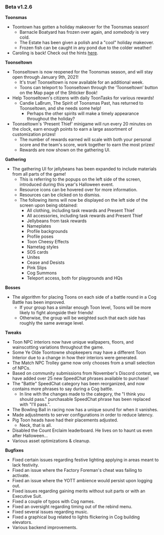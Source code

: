 ### Beta v1.2.6
 
**Toonsmas**
- Toontown has gotten a holiday makeover for the Toonsmas season!
  - Barnacle Boatyard has frozen over again, and *somebody* is very cold.
  - The Estate has been given a polish and a "cool" holiday makeover.
  - Frozen fish can be caught in any pond due to the colder weather!
- Caroling is back! Check out the hints <a href="https://corporateclash.net/news/article/71">here</a>.
 
**Toonseltown**
- Toonseltown is now reopened for the Toonsmas season, and will stay open through January 9th, 2021!
  - It's true! Toonseltown is now available for an additional week.
  - Toons can teleport to Toonseltown through the ‘Toonseltown’ button on the Map page of the Shticker Book!
- Help Toonseltown's citizens with daily ToonTasks for various rewards!
  - Candie LaBrum, The Spirit of Toonsmas Past, has returned to Toonseltown, and she needs some help!
    - Perhaps the other spirits will make a timely appearance throughout the holiday?
- Toonseltown's 'Present Thief' minigame will run every 20 minutes on the clock, earn enough points to earn a large assortment of customization prizes!
  - The number of rewards earned will scale with both your personal score and the team's score, work together to earn the most prizes!
  - Rewards are now shown on the gathering UI.
 
**Gathering**
- The gathering UI for jellybeans has been expanded to include materials from all parts of the game!
  - This is referring to the popups on the left side of the screen, introduced during this year's Halloween event.
  - Resource icons can be hovered over for more information.
  - Resources can be clicked on to dismiss.
  - The following items will now be displayed on the left side of the screen upon being obtained:
    - All clothing, including task rewards and Present Thief
    - All accessories, including task rewards and Present Thief
    - Jellybeans from task rewards
    - Nameplates
    - Profile backgrounds
    - Profile poses
    - Toon Cheesy Effects
    - Nametag styles
    - SOS cards
    - Unites
    - Cease and Desists
    - Pink Slips
    - Cog Summons
    - Teleport access, both for playgrounds and HQs
 
**Bosses**
- The algorithm for placing Toons on each side of a battle round in a Cog Battle has been improved.
  - If your group has a similar enough Toon level, Toons will be more likely to fight alongside their friends!
  - Otherwise, the group will be weighted such that each side has roughly the same average level.
 
**Tweaks**
- Toon NPC interiors now have unique wallpapers, floors, and wainscotting variations throughout the game.
- Some Ye Olde Toontowne shopkeepers may have a different Toon Interior due to a change in how their interiors were generated.
- The Match NPC Trolley game now only chooses from a small selection of NPCs.
- Based on community submissions from November's Discord contest, we have added over 25 new SpeedChat phrases available to purchase!
- The "Battle" SpeedChat category has been reorganized, and now contains more phrases to say during a Cog battle.
  - In line with the changes made to the category, the "I think you should pass." purchasable SpeedChat phrase has been replaced with "I'll pass.".
- The Bowling Ball in racing now has a unique sound for when it vanishes.
- Made adjustments to server configurations in order to reduce latency.
- Pig Toon heads have had their placements adjusted.
  - Neck, that is all.
- Disabled the Count Erclaim leaderboard. He lives on to haunt us even after Halloween...
- Various asset optimizations & cleanup.
 
**Bugfixes**
- Fixed certain issues regarding festive lighting applying in areas meant to lack festivity.
- Fixed an issue where the Factory Foreman's cheat was failing to activate.
- Fixed an issue where the YOTT ambience would persist upon logging out.
- Fixed issues regarding gaining merits without suit parts or with an Executive Suit.
- Fixed a couple of typos with Cog names.
- Fixed an oversight regarding timing out of the rebind menu.
- Fixed several issues regarding music.
- Fixed a graphical bug related to lights flickering in Cog building elevators.
- Various backend improvements.